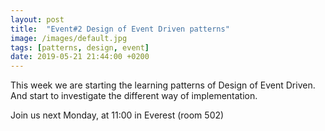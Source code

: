```yaml
---
layout: post
title:  "Event#2 Design of Event Driven patterns"
image: /images/default.jpg
tags: [patterns, design, event]
date: 2019-05-21 21:44:00 +0200
---
```


This week we are starting the learning patterns of Design of Event Driven. And start to investigate the different way of implementation.[]()

Join us next Monday, at 11:00 in Everest (room 502)